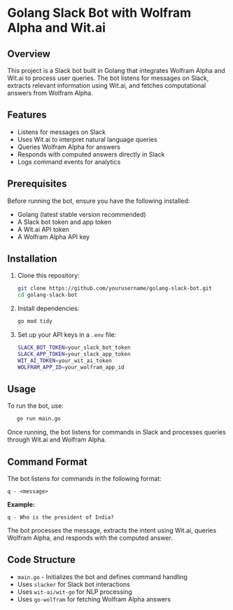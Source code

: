 # Golang Slack Bot with Wolfram Alpha and Wit.ai

## Overview
This project is a Slack bot built in Golang that integrates Wolfram Alpha and Wit.ai to process user queries. The bot listens for messages on Slack, extracts relevant information using Wit.ai, and fetches computational answers from Wolfram Alpha.

## Features
- Listens for messages on Slack
- Uses Wit.ai to interpret natural language queries
- Queries Wolfram Alpha for answers
- Responds with computed answers directly in Slack
- Logs command events for analytics

## Prerequisites
Before running the bot, ensure you have the following installed:
- Golang (latest stable version recommended)
- A Slack bot token and app token
- A Wit.ai API token
- A Wolfram Alpha API key

## Installation
1. Clone this repository:
   ```sh
   git clone https://github.com/yourusername/golang-slack-bot.git
   cd golang-slack-bot
   ```
2. Install dependencies:
   ```sh
   go mod tidy
   ```
3. Set up your API keys in a `.env` file:
   ```sh
   SLACK_BOT_TOKEN=your_slack_bot_token
   SLACK_APP_TOKEN=your_slack_app_token
   WIT_AI_TOKEN=your_wit_ai_token
   WOLFRAM_APP_ID=your_wolfram_app_id
   ```

## Usage
To run the bot, use:
```sh
   go run main.go
```
Once running, the bot listens for commands in Slack and processes queries through Wit.ai and Wolfram Alpha.

## Command Format
The bot listens for commands in the following format:
```
q - <message>
```
**Example:**
```
q - Who is the president of India?
```
The bot processes the message, extracts the intent using Wit.ai, queries Wolfram Alpha, and responds with the computed answer.

## Code Structure
- `main.go` - Initializes the bot and defines command handling
- Uses `slacker` for Slack bot interactions
- Uses `wit-ai/wit-go` for NLP processing
- Uses `go-wolfram` for fetching Wolfram Alpha answers


